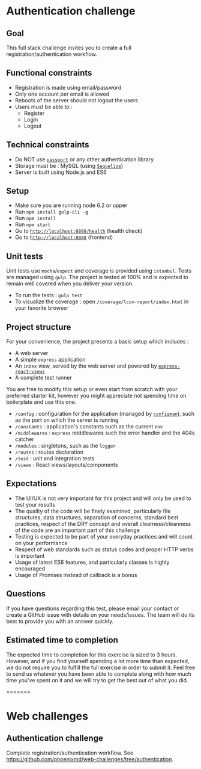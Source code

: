 # Authentication challenge

## Goal

This full stack challenge invites you to create a full registration/authentication workflow.

## Functional constraints

- Registration is made using email/password
- Only one account per email is allowed
- Reboots of the server should not logout the users
- Users must be able to :
  - Register
  - Login
  - Logout

## Technical constraints

- Do NOT use [`passport`](http://passportjs.org/) or any other authentication library
- Storage must be : MySQL (using [`Sequelize`](http://docs.sequelizejs.com/en/v3/))
- Server is built using Node.js and ES6 

## Setup

- Make sure you are running node 6.2 or upper
- Run `npm install gulp-cli -g`
- Run `npm install`
- Run `npm start`
- Go to [`http://localhost:8888/health`](http://localhost:8888/health) (health check)
- Go to [`http://localhost:8888`](http://localhost:8888) (frontend)

## Unit tests

Unit tests use `mocha`/`expect` and coverage is provided using `istanbul`. Tests are managed using `gulp`. The project is tested at 100% and is expected to remain well covered when you deliver your version.

- To run the tests : `gulp test`
- To visualize the coverage : open `/coverage/lcov-report/index.html` in your favorite browser

## Project structure

For your convenience, the project presents a basic setup which includes :
- A web server
- A simple `express` application
- An `index` view, served by the web server and powered by [`express-react-views`](https://www.npmjs.com/package/express-react-views)
- A complete test runner

You are free to modify this setup or even start from scratch with your preferred starter kit, however you might appreciate not spending time on boilerplate and use this one.

- `/config` : configuration for the application (managed by [`configman`](https://www.npmjs.com/package/configman)), such as the port on which the server is running
- `/constants` : application's constants such as the current `env`
- `/middlewares` : `express` middlewares such the error handler and the 404s catcher
- `/modules` : singletons, such as the `logger`
- `/routes` : routes declaration
- `/test` : unit and integration tests
- `/views` : React views/layouts/components

## Expectations

- The UI/UX is not very important for this project and will only be used to test your results
- The quality of the code will be finely examined, particularly file structures, data structures, separation of concerns, standard best practices, respect of the DRY concept and overall clearness/cleanness of the code are an important part of this challenge
- Testing is expected to be part of your everyday practices and will count on your performance
- Respect of web standards such as status codes and proper HTTP verbs is important
- Usage of latest ES6 features, and particularly classes is highly encouraged
- Usage of Promises instead of callback is a bonus
 
## Questions
 
 If you have questions regarding this test, please email your contact or create a GitHub issue with details on your needs/issues. The team will do its best to provide you with an answer quickly.
 
## Estimated time to completion
 
 The expected time to completion for this exercise is sized to 3 hours. However, and if you find yourself spending a lot more time than expected, we do not require you to fulfill the full exercise in order to submit it. Feel free to send us whatever you have been able to complete along with how much time you've spent on it and we will try to get the best out of what you did. 



=======
# Web challenges

## Authentication challenge

Complete registration/authentication workflow. See https://github.com/phoenixmd/web-challenges/tree/authentication.


